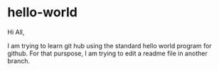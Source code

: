 # hello-world
Hi All,

I am trying to learn git hub using the standard hello world program for github. For that purspose, I am trying to edit a readme file in another branch.

